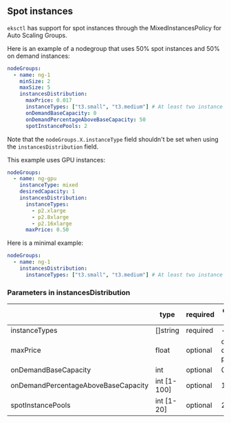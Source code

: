 ## Spot instances

`eksctl` has support for spot instances through the MixedInstancesPolicy for Auto Scaling Groups.

Here is an example of a nodegroup that uses 50% spot instances and 50% on demand instances:

```yaml
nodeGroups:
  - name: ng-1
    minSize: 2
    maxSize: 5
    instancesDistribution:
      maxPrice: 0.017
      instanceTypes: ["t3.small", "t3.medium"] # At least two instance types should be specified
      onDemandBaseCapacity: 0
      onDemandPercentageAboveBaseCapacity: 50
      spotInstancePools: 2
```

Note that the `nodeGroups.X.instanceType` field shouldn't be set when using the `instancesDistribution` field.

This example uses GPU instances:

```yaml
nodeGroups:
  - name: ng-gpu
    instanceType: mixed
    desiredCapacity: 1
    instancesDistribution:
      instanceTypes:
        - p2.xlarge
        - p2.8xlarge
        - p2.16xlarge
      maxPrice: 0.50
```

Here is a minimal example:

```yaml
nodeGroups:
  - name: ng-1
    instancesDistribution:
      instanceTypes: ["t3.small", "t3.medium"] # At least two instance types should be specified
```

### Parameters in instancesDistribution

|                                     | type        | required | default value   |
| ----------------------------------- | ----------- | -------- | --------------- |
| instanceTypes                       | []string    | required | -               |
| maxPrice                            | float       | optional | on demand price |
| onDemandBaseCapacity                | int         | optional | 0               |
| onDemandPercentageAboveBaseCapacity | int [1-100] | optional | 100             |
| spotInstancePools                   | int [1-20]  | optional | 2               |
